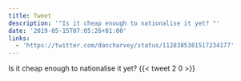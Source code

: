 ```yaml
---
title: Tweet
description: '"Is it cheap enough to nationalise it yet? "'
date: '2019-05-15T07:05:26+01:00'
links:
  - 'https://twitter.com/dancharvey/status/1128385381517234177'
---
```

Is it cheap enough to nationalise it yet? 
      {{< tweet 2 0 >}}
    
